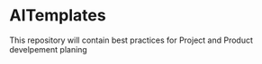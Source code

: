 # AITemplates
This repository will contain best practices for Project and Product develpement planing 
